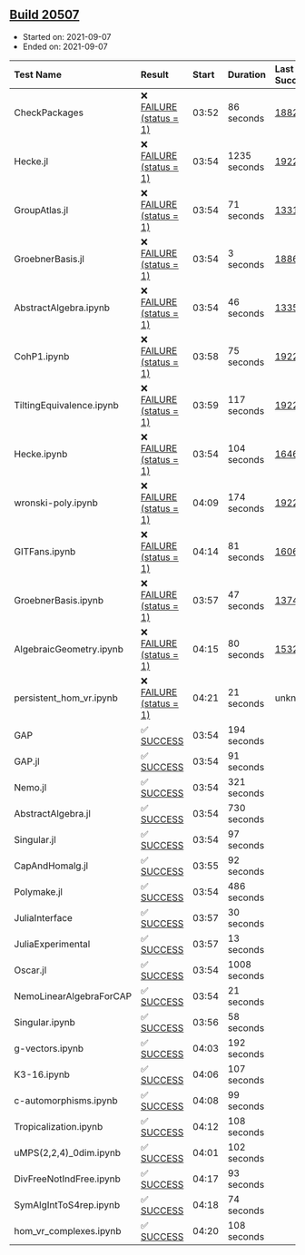 ## [Build 20507](https://oscarci.mathematik.uni-kl.de/job/oscar/20507/)

* Started on: 2021-09-07
* Ended on: 2021-09-07

| Test Name    | Result | Start | Duration | Last Success | First Failure |
|:-------------|:-------|:------|:---------|:-------------|:--------------|
| CheckPackages | ❌ [FAILURE (status = 1)](https://oscarci.mathematik.uni-kl.de/job/oscar/20507/artifact/logs/build-20507/CheckPackages.log) | 03:52 | 86 seconds | [18822](https://oscarci.mathematik.uni-kl.de/job/oscar/18822/) | [18823](https://oscarci.mathematik.uni-kl.de/job/oscar/18823/) |
| Hecke.jl | ❌ [FAILURE (status = 1)](https://oscarci.mathematik.uni-kl.de/job/oscar/20507/artifact/logs/build-20507/Hecke.jl.log) | 03:54 | 1235 seconds | [19222](https://oscarci.mathematik.uni-kl.de/job/oscar/19222/) | [20152](https://oscarci.mathematik.uni-kl.de/job/oscar/20152/) |
| GroupAtlas.jl | ❌ [FAILURE (status = 1)](https://oscarci.mathematik.uni-kl.de/job/oscar/20507/artifact/logs/build-20507/GroupAtlas.jl.log) | 03:54 | 71 seconds | [13311](https://oscarci.mathematik.uni-kl.de/job/oscar/13311/) | [13312](https://oscarci.mathematik.uni-kl.de/job/oscar/13312/) |
| GroebnerBasis.jl | ❌ [FAILURE (status = 1)](https://oscarci.mathematik.uni-kl.de/job/oscar/20507/artifact/logs/build-20507/GroebnerBasis.jl.log) | 03:54 | 3 seconds | [18864](https://oscarci.mathematik.uni-kl.de/job/oscar/18864/) | [18865](https://oscarci.mathematik.uni-kl.de/job/oscar/18865/) |
| AbstractAlgebra.ipynb | ❌ [FAILURE (status = 1)](https://oscarci.mathematik.uni-kl.de/job/oscar/20507/artifact/logs/build-20507/AbstractAlgebra.ipynb.log) | 03:54 | 46 seconds | [13355](https://oscarci.mathematik.uni-kl.de/job/oscar/13355/) | [13356](https://oscarci.mathematik.uni-kl.de/job/oscar/13356/) |
| CohP1.ipynb | ❌ [FAILURE (status = 1)](https://oscarci.mathematik.uni-kl.de/job/oscar/20507/artifact/logs/build-20507/CohP1.ipynb.log) | 03:58 | 75 seconds | [19222](https://oscarci.mathematik.uni-kl.de/job/oscar/19222/) | [20152](https://oscarci.mathematik.uni-kl.de/job/oscar/20152/) |
| TiltingEquivalence.ipynb | ❌ [FAILURE (status = 1)](https://oscarci.mathematik.uni-kl.de/job/oscar/20507/artifact/logs/build-20507/TiltingEquivalence.ipynb.log) | 03:59 | 117 seconds | [19222](https://oscarci.mathematik.uni-kl.de/job/oscar/19222/) | [20152](https://oscarci.mathematik.uni-kl.de/job/oscar/20152/) |
| Hecke.ipynb | ❌ [FAILURE (status = 1)](https://oscarci.mathematik.uni-kl.de/job/oscar/20507/artifact/logs/build-20507/Hecke.ipynb.log) | 03:54 | 104 seconds | [16463](https://oscarci.mathematik.uni-kl.de/job/oscar/16463/) | [16464](https://oscarci.mathematik.uni-kl.de/job/oscar/16464/) |
| wronski-poly.ipynb | ❌ [FAILURE (status = 1)](https://oscarci.mathematik.uni-kl.de/job/oscar/20507/artifact/logs/build-20507/wronski-poly.ipynb.log) | 04:09 | 174 seconds | [19222](https://oscarci.mathematik.uni-kl.de/job/oscar/19222/) | [20152](https://oscarci.mathematik.uni-kl.de/job/oscar/20152/) |
| GITFans.ipynb | ❌ [FAILURE (status = 1)](https://oscarci.mathematik.uni-kl.de/job/oscar/20507/artifact/logs/build-20507/GITFans.ipynb.log) | 04:14 | 81 seconds | [16068](https://oscarci.mathematik.uni-kl.de/job/oscar/16068/) | [16069](https://oscarci.mathematik.uni-kl.de/job/oscar/16069/) |
| GroebnerBasis.ipynb | ❌ [FAILURE (status = 1)](https://oscarci.mathematik.uni-kl.de/job/oscar/20507/artifact/logs/build-20507/GroebnerBasis.ipynb.log) | 03:57 | 47 seconds | [13748](https://oscarci.mathematik.uni-kl.de/job/oscar/13748/) | [13749](https://oscarci.mathematik.uni-kl.de/job/oscar/13749/) |
| AlgebraicGeometry.ipynb | ❌ [FAILURE (status = 1)](https://oscarci.mathematik.uni-kl.de/job/oscar/20507/artifact/logs/build-20507/AlgebraicGeometry.ipynb.log) | 04:15 | 80 seconds | [15322](https://oscarci.mathematik.uni-kl.de/job/oscar/15322/) | [15323](https://oscarci.mathematik.uni-kl.de/job/oscar/15323/) |
| persistent_hom_vr.ipynb | ❌ [FAILURE (status = 1)](https://oscarci.mathematik.uni-kl.de/job/oscar/20507/artifact/logs/build-20507/persistent_hom_vr.ipynb.log) | 04:21 | 21 seconds | unknown | unknown |
| GAP | ✅ [SUCCESS](https://oscarci.mathematik.uni-kl.de/job/oscar/20507/artifact/logs/build-20507/GAP.log) | 03:54 | 194 seconds |  |  |
| GAP.jl | ✅ [SUCCESS](https://oscarci.mathematik.uni-kl.de/job/oscar/20507/artifact/logs/build-20507/GAP.jl.log) | 03:54 | 91 seconds |  |  |
| Nemo.jl | ✅ [SUCCESS](https://oscarci.mathematik.uni-kl.de/job/oscar/20507/artifact/logs/build-20507/Nemo.jl.log) | 03:54 | 321 seconds |  |  |
| AbstractAlgebra.jl | ✅ [SUCCESS](https://oscarci.mathematik.uni-kl.de/job/oscar/20507/artifact/logs/build-20507/AbstractAlgebra.jl.log) | 03:54 | 730 seconds |  |  |
| Singular.jl | ✅ [SUCCESS](https://oscarci.mathematik.uni-kl.de/job/oscar/20507/artifact/logs/build-20507/Singular.jl.log) | 03:54 | 97 seconds |  |  |
| CapAndHomalg.jl | ✅ [SUCCESS](https://oscarci.mathematik.uni-kl.de/job/oscar/20507/artifact/logs/build-20507/CapAndHomalg.jl.log) | 03:55 | 92 seconds |  |  |
| Polymake.jl | ✅ [SUCCESS](https://oscarci.mathematik.uni-kl.de/job/oscar/20507/artifact/logs/build-20507/Polymake.jl.log) | 03:54 | 486 seconds |  |  |
| JuliaInterface | ✅ [SUCCESS](https://oscarci.mathematik.uni-kl.de/job/oscar/20507/artifact/logs/build-20507/JuliaInterface.log) | 03:57 | 30 seconds |  |  |
| JuliaExperimental | ✅ [SUCCESS](https://oscarci.mathematik.uni-kl.de/job/oscar/20507/artifact/logs/build-20507/JuliaExperimental.log) | 03:57 | 13 seconds |  |  |
| Oscar.jl | ✅ [SUCCESS](https://oscarci.mathematik.uni-kl.de/job/oscar/20507/artifact/logs/build-20507/Oscar.jl.log) | 03:54 | 1008 seconds |  |  |
| NemoLinearAlgebraForCAP | ✅ [SUCCESS](https://oscarci.mathematik.uni-kl.de/job/oscar/20507/artifact/logs/build-20507/NemoLinearAlgebraForCAP.log) | 03:54 | 21 seconds |  |  |
| Singular.ipynb | ✅ [SUCCESS](https://oscarci.mathematik.uni-kl.de/job/oscar/20507/artifact/logs/build-20507/Singular.ipynb.log) | 03:56 | 58 seconds |  |  |
| g-vectors.ipynb | ✅ [SUCCESS](https://oscarci.mathematik.uni-kl.de/job/oscar/20507/artifact/logs/build-20507/g-vectors.ipynb.log) | 04:03 | 192 seconds |  |  |
| K3-16.ipynb | ✅ [SUCCESS](https://oscarci.mathematik.uni-kl.de/job/oscar/20507/artifact/logs/build-20507/K3-16.ipynb.log) | 04:06 | 107 seconds |  |  |
| c-automorphisms.ipynb | ✅ [SUCCESS](https://oscarci.mathematik.uni-kl.de/job/oscar/20507/artifact/logs/build-20507/c-automorphisms.ipynb.log) | 04:08 | 99 seconds |  |  |
| Tropicalization.ipynb | ✅ [SUCCESS](https://oscarci.mathematik.uni-kl.de/job/oscar/20507/artifact/logs/build-20507/Tropicalization.ipynb.log) | 04:12 | 108 seconds |  |  |
| uMPS(2,2,4)_0dim.ipynb | ✅ [SUCCESS](https://oscarci.mathematik.uni-kl.de/job/oscar/20507/artifact/logs/build-20507/uMPS-2-2-4-_0dim.ipynb.log) | 04:01 | 102 seconds |  |  |
| DivFreeNotIndFree.ipynb | ✅ [SUCCESS](https://oscarci.mathematik.uni-kl.de/job/oscar/20507/artifact/logs/build-20507/DivFreeNotIndFree.ipynb.log) | 04:17 | 93 seconds |  |  |
| SymAlgIntToS4rep.ipynb | ✅ [SUCCESS](https://oscarci.mathematik.uni-kl.de/job/oscar/20507/artifact/logs/build-20507/SymAlgIntToS4rep.ipynb.log) | 04:18 | 74 seconds |  |  |
| hom_vr_complexes.ipynb | ✅ [SUCCESS](https://oscarci.mathematik.uni-kl.de/job/oscar/20507/artifact/logs/build-20507/hom_vr_complexes.ipynb.log) | 04:20 | 108 seconds |  |  |
